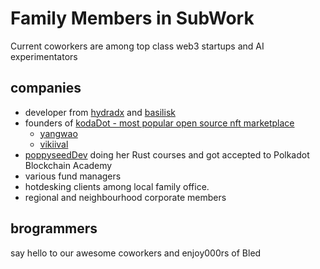 # Family Members in SubWork

Current coworkers are among top class web3 startups and AI experimentators

companies
---
- developer from [hydradx](https://hydradx.io/) and [basilisk](https://bsx.fi/)
- founders of [kodaDot - most popular open source nft marketplace](https://kodadot.xyz)
  - [yangwao](https://twitter.com/yangwao)
  - [vikiival](https://twitter.com/vikiival)
- [poppyseedDev](https://twitter.com/poppyseeddev) doing her Rust courses and got accepted to Polkadot Blockchain Academy 
- various fund managers
- hotdesking clients among local family office.
- regional and neighbourhood corporate members


<script setup>
import { VPTeamMembers } from 'vitepress/theme'

const members = [
  {
    avatar: 'https://www.github.com/yangwao.png',
    name: 'matej yangwao',
    title: 'co-founder KodaDot',
    links: [
      { icon: 'github', link: 'https://github.com/yangwao' },
      { icon: 'twitter', link: 'https://twitter.com/yangwao' }
    ]
  },
  {
    avatar: 'https://www.github.com/vikiival.png',
    name: 'viki val',
    title: 'co-founder KodaDot',
    links: [
      { icon: 'github', link: 'https://github.com/vikiival' },
      { icon: 'twitter', link: 'https://twitter.com/vikiival' }
    ]
  },
  {
    avatar: 'https://www.github.com/poppyseeddev.png',
    name: 'aurora poppyseed',
    title: 'founder rust courses & gpt projects',
    links: [
      { icon: 'github', link: 'https://github.com/poppyseeddev' },
      { icon: 'twitter', link: 'https://twitter.com/poppyseeddev' }
    ]
  },
  {
    avatar: 'https://www.github.com/vgantchev.png',
    name: 'valery',
    title: 'founder & runtime at Basilisk & HydraDX',
    links: [
      { icon: 'github', link: 'https://github.com/vgantchev' },
      { icon: 'twitter', link: 'https://twitter.com/cl0w5' }
    ]
  },
]
</script>

brogrammers
---

say hello to our awesome coworkers and enjoy000rs of Bled

<VPTeamMembers size="medium" :members="members" />
